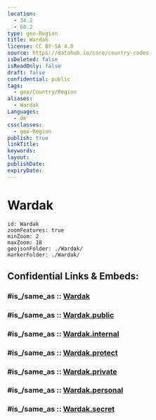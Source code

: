 ```yaml
---
location:
  - 34.2
  - 68.2
type: geo-Region
title: Wardak
license: CC BY-SA 4.0
source: https://datahub.io/core/country-codes
isDeleted: false
isReadOnly: false
draft: false
confidential: public
tags:
  - geo/Country/Region
aliases:
  - Wardak
Languages:
  - de
cssclasses:
  - geo-Region
publish: true
linkTitle:
keywords:
layout:
publishDate:
expiryDate:
---
```


# Wardak

```leaflet
id: Wardak
zoomFeatures: true 
minZoom: 2 
maxZoom: 18
geojsonFolder: ./Wardak/
markerFolder: ./Wardak/
```


## Confidential Links & Embeds: 

### #is_/same_as :: [Wardak](/_Standards/Earth/Continent/Asia/Asia~Central/Afghanistan/provinces~Afghanistan/Wardak.md) 

### #is_/same_as :: [Wardak.public](/_public/Earth/Continent/Asia/Asia~Central/Afghanistan/provinces~Afghanistan/Wardak.public.md) 

### #is_/same_as :: [Wardak.internal](/_internal/Earth/Continent/Asia/Asia~Central/Afghanistan/provinces~Afghanistan/Wardak.internal.md) 

### #is_/same_as :: [Wardak.protect](/_protect/Earth/Continent/Asia/Asia~Central/Afghanistan/provinces~Afghanistan/Wardak.protect.md) 

### #is_/same_as :: [Wardak.private](/_private/Earth/Continent/Asia/Asia~Central/Afghanistan/provinces~Afghanistan/Wardak.private.md) 

### #is_/same_as :: [Wardak.personal](/_personal/Earth/Continent/Asia/Asia~Central/Afghanistan/provinces~Afghanistan/Wardak.personal.md) 

### #is_/same_as :: [Wardak.secret](/_secret/Earth/Continent/Asia/Asia~Central/Afghanistan/provinces~Afghanistan/Wardak.secret.md)

